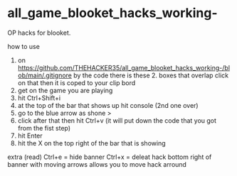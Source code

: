   # all_game_blooket_hacks_working-
  OP hacks for blooket.


  how to use
  1. on https://github.com/THEHACKER35/all_game_blooket_hacks_working-/blob/main/.gitignore by the code there is these   2. boxes that overlap click on that then it is coped to your clip bord
  3. get on the game you are playing
  4. hit Ctrl+Shift+i
  5. at the top of the bar that shows up hit console (2nd one over)
  6. go to the blue arrow as shone > 
  7. click after that then hit Ctrl+v (it will put down the code that you got from the fist step)
  8. hit Enter
  9. hit the X on the top right of the bar that is showing

  extra (read)
  Ctrl+e = hide banner
  Ctrl+x = deleat hack
  bottom right of banner with moving arrows allows you to move hack arround
